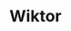 ---
title: Wiktor 
modal-id: people-3
description: curriculum
image: img/portfolio/wiktor_cv.jpg
thumbnail: assets/img/portfolio/w_thumb.jpg
curriculum: true
cv-info: false
lodz: true
---